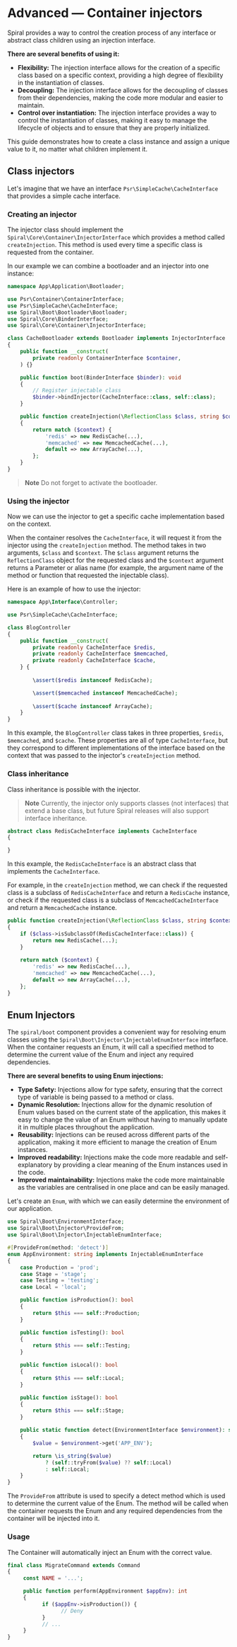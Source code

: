 # Advanced — Container injectors

Spiral provides a way to control the creation process of any interface or abstract class children using an injection
interface.

**There are several benefits of using it:**

- **Flexibility:** The injection interface allows for the creation of a specific class based on a specific context,
  providing a high degree of flexibility in the instantiation of classes.
- **Decoupling:** The injection interface allows for the decoupling of classes from their dependencies, making the code
  more modular and easier to maintain.
- **Control over instantiation:** The injection interface provides a way to control the instantiation of classes, making
  it easy to manage the lifecycle of objects and to ensure that they are properly initialized.

This guide demonstrates how to create a class instance and assign a unique value to it, no matter what children
implement it.

## Class injectors

Let's imagine that we have an interface `Psr\SimpleCache\CacheInterface` that provides a simple cache interface.

### Creating an injector

The injector class should implement the `Spiral\Core\Container\InjectorInterface` which provides a method
called `createInjection`. This method is used every time a specific class is requested from the container.

In our example we can combine a bootloader and an injector into one instance:

```php app/src/Application/Bootloader/CacheBootloader.php
namespace App\Application\Bootloader;

use Psr\Container\ContainerInterface;
use Psr\SimpleCache\CacheInterface;
use Spiral\Boot\Bootloader\Bootloader;
use Spiral\Core\BinderInterface;
use Spiral\Core\Container\InjectorInterface;

class CacheBootloader extends Bootloader implements InjectorInterface
{
    public function __construct(
        private readonly ContainerInterface $container,
    ) {}

    public function boot(BinderInterface $binder): void
    {
        // Register injectable class
        $binder->bindInjector(CacheInterface::class, self::class);
    }

    public function createInjection(\ReflectionClass $class, string $context = null): CacheInterface
    {
        return match ($context) {
            'redis' => new RedisCache(...),
            'memcached' => new MemcachedCache(...),
            default => new ArrayCache(...),
        };
    }
}
```

> **Note**
> Do not forget to activate the bootloader.

### Using the injector

Now we can use the injector to get a specific cache implementation based on the context.

When the container resolves the `CacheInterface`, it will request it from the injector using the `createInjection`
method. The method takes in two arguments, `$class` and `$context`. The `$class` argument returns the `ReflectionClass`
object for the requested class and the `$context` argument returns a Parameter or alias name (for example, the argument
name of the method or function that requested the injectable class).

Here is an example of how to use the injector:

```php app/src/Interface/Controller/BlogController.php
namespace App\Interface\Controller;

use Psr\SimpleCache\CacheInterface;

class BlogController
{
    public function __construct(
        private readonly CacheInterface $redis,
        private readonly CacheInterface $memcached,
        private readonly CacheInterface $cache,
    } {
        
        \assert($redis instanceof RedisCache);

        \assert($memcached instanceof MemcachedCache);
        
        \assert($cache instanceof ArrayCache);
    }
}
```

In this example, the `BlogController` class takes in three properties, `$redis`, `$memcached`,
and `$cache`. These properties are all of type `CacheInterface`, but they correspond to different implementations of the
interface based on the context that was passed to the injector's `createInjection` method.

### Class inheritance

Class inheritance is possible with the injector.

> **Note**
> Currently, the injector only supports classes (not interfaces) that extend a base class, but future Spiral releases
> will also support interface inheritance.

```php
abstract class RedisCacheInterface implements CacheInterface
{

}
```

In this example, the `RedisCacheInterface` is an abstract class that implements the `CacheInterface`.

For example, in the `createInjection` method, we can check if the requested class is a subclass of `RedisCacheInterface`
and return a `RedisCache` instance, or check if the requested class is a subclass of `MemcachedCacheInterface` and
return a `MemcachedCache` instance.

```php app/src/Application/Bootloader/CacheBootloader.php
public function createInjection(\ReflectionClass $class, string $context = null): CacheInterface
{
    if ($class->isSubclassOf(RedisCacheInterface::class)) {
        return new RedisCache(...);
    }
    
    return match ($context) {
        'redis' => new RedisCache(...),
        'memcached' => new MemcachedCache(...),
        default => new ArrayCache(...),
    };
}
```

## Enum Injectors

The `spiral/boot` component provides a convenient way for resolving enum classes using the
`Spiral\Boot\Injector\InjectableEnumInterface` interface. When the container requests an Enum, it will call a specified
method to determine the current value of the Enum and inject any required dependencies. 

**There are several benefits to using Enum injections:**

- **Type Safety:** Injections allow for type safety, ensuring that the correct type of variable is being passed to
  a method or class.
- **Dynamic Resolution:** Injections allow for the dynamic resolution of Enum values based on the current state of
  the application, this makes it easy to change the value of an Enum without having to manually update it in multiple
  places throughout the application.
- **Reusability:** Injections can be reused across different parts of the application, making it more efficient to
  manage the creation of Enum instances.
- **Improved readability:** Injections make the code more readable and self-explanatory by providing a clear
  meaning of the Enum instances used in the code.
- **Improved maintainability:** Injections make the code more maintainable as the variables are centralised in one
  place and can be easily managed.

Let's create an `Enum`, with which we can easily determine the environment of our application.

```php
use Spiral\Boot\EnvironmentInterface;
use Spiral\Boot\Injector\ProvideFrom;
use Spiral\Boot\Injector\InjectableEnumInterface;

#[ProvideFrom(method: 'detect')]
enum AppEnvironment: string implements InjectableEnumInterface
{
    case Production = 'prod';
    case Stage = 'stage';
    case Testing = 'testing';
    case Local = 'local';

    public function isProduction(): bool
    {
        return $this === self::Production;
    }

    public function isTesting(): bool
    {
        return $this === self::Testing;
    }

    public function isLocal(): bool
    {
        return $this === self::Local;
    }

    public function isStage(): bool
    {
        return $this === self::Stage;
    }

    public static function detect(EnvironmentInterface $environment): self
    {
        $value = $environment->get('APP_ENV');

        return \is_string($value)
            ? (self::tryFrom($value) ?? self::Local)
            : self::Local;
    }
}
```

The `ProvideFrom` attribute is used to specify a detect method which is used to determine the current value
of the Enum. The method will be called when the container requests the Enum and any required dependencies from the
container will be injected into it.

### Usage

The Container will automatically inject an Enum with the correct value.

```php app/src/Interface/Console/MigrateCommand.php
final class MigrateCommand extends Command 
{
     const NAME = '...';

     public function perform(AppEnvironment $appEnv): int
     {
           if ($appEnv->isProduction()) {
                 // Deny
           }
           // ...
     }
}
```
